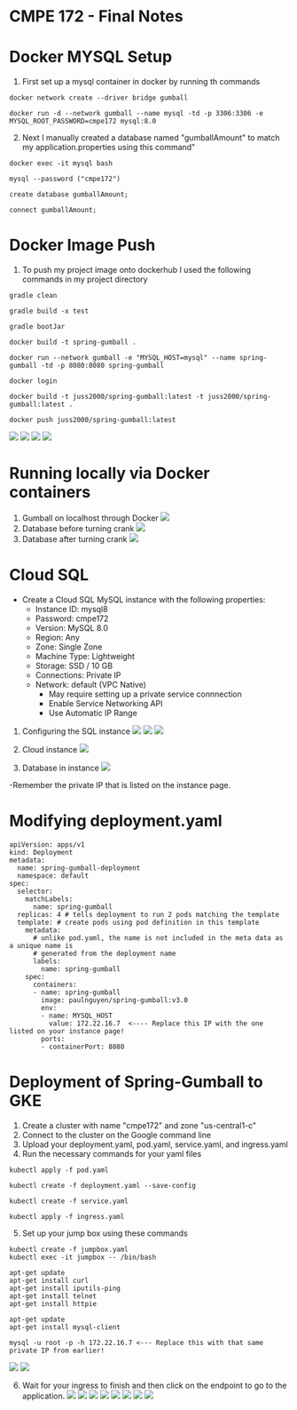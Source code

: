 # CMPE 172 - Final Notes

# Docker MYSQL Setup
1. First set up a mysql container in docker by running th commands

```
docker network create --driver bridge gumball

docker run -d --network gumball --name mysql -td -p 3306:3306 -e MYSQL_ROOT_PASSWORD=cmpe172 mysql:8.0
```

2. Next I manually created a database named "gumballAmount" to match my application.properties using this command"

```
docker exec -it mysql bash

mysql --password ("cmpe172")

create database gumballAmount;

connect gumballAmount;
```

# Docker Image Push
1. To push my project image onto dockerhub I used the following commands in my project directory

```
gradle clean

gradle build -x test

gradle bootJar

docker build -t spring-gumball .

docker run --network gumball -e "MYSQL_HOST=mysql" --name spring-gumball -td -p 8080:8080 spring-gumball

docker login

docker build -t juss2000/spring-gumball:latest -t juss2000/spring-gumball:latest .

docker push juss2000/spring-gumball:latest
```

![](images/imagepush1.jpeg)
![](images/imagepush2.jpeg)
![](images/containers.jpeg)
![](images/dockerhub.png)

# Running locally via Docker containers
1. Gumball on localhost through Docker
![](images/local:cloud-gumballapp/gumballdocker.png)
2. Database before turning crank
![](images/local:cloud-gumballapp/localdatabefore.jpeg)
3. Database after turning crank
![](images/local:cloud-gumballapp/localdatabaseafter.jpeg)

# Cloud SQL
- Create a Cloud SQL MySQL instance with the following properties:
	- Instance ID: mysql8
	- Password: cmpe172
	- Version: MySQL 8.0
	- Region: Any
	- Zone: Single Zone
	- Machine Type: Lightweight
	- Storage: SSD / 10 GB
	- Connections: Private IP
	- Network: default (VPC Native)
		- May require setting up a private service connnection
		- Enable Service Networking API
		- Use Automatic IP Range
		
1. Configuring the SQL instance
![](images/deployment-process/createcloud1.jpeg)
![](images/deployment-process/createcloud2.jpeg)
![](images/deployment-process/createcloud3.jpeg)

2. Cloud instance
![](images/deployment-process/cloudsql.png)

3. Database in instance
![](images/deployment-process/databases.png)

-Remember the private IP that is listed on the instance page.

# Modifying deployment.yaml

```
apiVersion: apps/v1
kind: Deployment
metadata:
  name: spring-gumball-deployment
  namespace: default
spec:
  selector:
    matchLabels:
      name: spring-gumball
  replicas: 4 # tells deployment to run 2 pods matching the template
  template: # create pods using pod definition in this template
    metadata:
      # unlike pod.yaml, the name is not included in the meta data as a unique name is
      # generated from the deployment name
      labels:
        name: spring-gumball
    spec:
      containers:
      - name: spring-gumball
        image: paulnguyen/spring-gumball:v3.0
        env:
        - name: MYSQL_HOST
          value: 172.22.16.7  <---- Replace this IP with the one listed on your instance page! 
        ports:
        - containerPort: 8080
```

# Deployment of Spring-Gumball to GKE
1. Create a cluster with name "cmpe172" and zone "us-central1-c"
2. Connect to the cluster on the Google command line
3. Upload your deployment.yaml, pod.yaml, service.yaml, and ingress.yaml
4. Run the necessary commands for your yaml files
```
kubectl apply -f pod.yaml

kubectl create -f deployment.yaml --save-config

kubectl create -f service.yaml

kubectl apply -f ingress.yaml
```
5. Set up your jump box using these commands
 ```
kubectl create -f jumpbox.yaml
kubectl exec -it jumpbox -- /bin/bash

apt-get update
apt-get install curl
apt-get install iputils-ping
apt-get install telnet
apt-get install httpie

apt-get update
apt-get install mysql-client 

mysql -u root -p -h 172.22.16.7 <--- Replace this with that same private IP from earlier!
 ```
![](images/deployment-process/jumpbox.png)
![](images/deployment-process/jumpboxtomysql.jpeg)

6. Wait for your ingress to finish and then click on the endpoint to go to the application.
![](images/deployment-process/cluster.png)
![](images/deployment-process/workloads.png)
![](images/deployment-process/depolyment.png)
![](images/deployment-process/pod.png)
![](images/deployment-process/service.png)
![](images/deployment-process/service2.png)
![](images/deployment-process/ingress.png)
![](images/deployment-process/ingress2.png)

